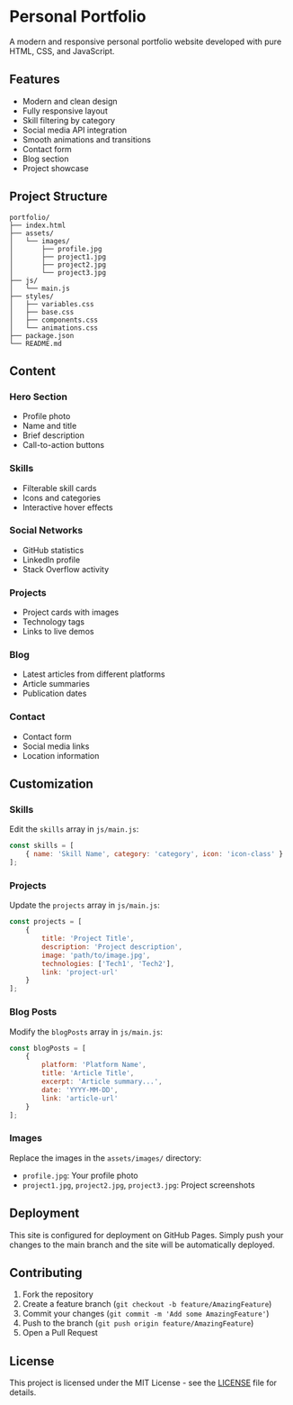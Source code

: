 # Personal Portfolio

A modern and responsive personal portfolio website developed with pure HTML, CSS, and JavaScript.

## Features

- Modern and clean design
- Fully responsive layout
- Skill filtering by category
- Social media API integration
- Smooth animations and transitions
- Contact form
- Blog section
- Project showcase

## Project Structure

```
portfolio/
├── index.html
├── assets/
│   └── images/
│       ├── profile.jpg
│       ├── project1.jpg
│       ├── project2.jpg
│       └── project3.jpg
├── js/
│   └── main.js
├── styles/
│   ├── variables.css
│   ├── base.css
│   ├── components.css
│   └── animations.css
├── package.json
└── README.md
```

## Content

### Hero Section
- Profile photo
- Name and title
- Brief description
- Call-to-action buttons

### Skills
- Filterable skill cards
- Icons and categories
- Interactive hover effects

### Social Networks
- GitHub statistics
- LinkedIn profile
- Stack Overflow activity

### Projects
- Project cards with images
- Technology tags
- Links to live demos

### Blog
- Latest articles from different platforms
- Article summaries
- Publication dates

### Contact
- Contact form
- Social media links
- Location information

## Customization

### Skills
Edit the `skills` array in `js/main.js`:
```javascript
const skills = [
    { name: 'Skill Name', category: 'category', icon: 'icon-class' }
];
```

### Projects
Update the `projects` array in `js/main.js`:
```javascript
const projects = [
    {
        title: 'Project Title',
        description: 'Project description',
        image: 'path/to/image.jpg',
        technologies: ['Tech1', 'Tech2'],
        link: 'project-url'
    }
];
```

### Blog Posts
Modify the `blogPosts` array in `js/main.js`:
```javascript
const blogPosts = [
    {
        platform: 'Platform Name',
        title: 'Article Title',
        excerpt: 'Article summary...',
        date: 'YYYY-MM-DD',
        link: 'article-url'
    }
];
```

### Images
Replace the images in the `assets/images/` directory:
- `profile.jpg`: Your profile photo
- `project1.jpg`, `project2.jpg`, `project3.jpg`: Project screenshots

## Deployment

This site is configured for deployment on GitHub Pages. Simply push your changes to the main branch and the site will be automatically deployed.

## Contributing

1. Fork the repository
2. Create a feature branch (`git checkout -b feature/AmazingFeature`)
3. Commit your changes (`git commit -m 'Add some AmazingFeature'`)
4. Push to the branch (`git push origin feature/AmazingFeature`)
5. Open a Pull Request

## License

This project is licensed under the MIT License - see the [LICENSE](LICENSE) file for details. 
